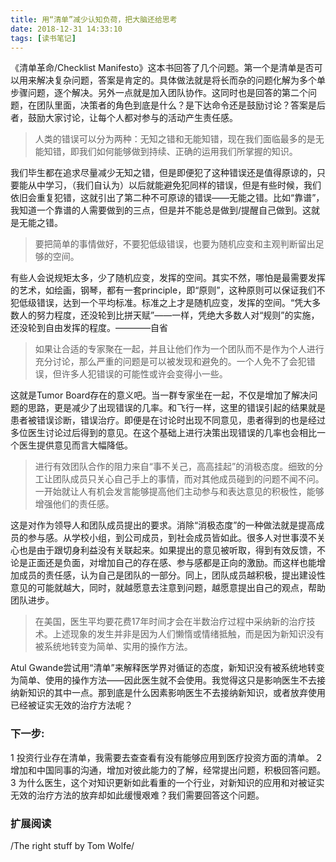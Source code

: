 ```yaml
---
title: 用“清单”减少认知负荷，把大脑还给思考
date: 2018-12-31 14:33:10
tags: [读书笔记]
---
```

《清单革命/Checklist Manifesto》这本书回答了几个问题。第一个是清单是否可以用来解决复杂问题，答案是肯定的。具体做法就是将长而杂的问题化解为多个单步骤问题，逐个解决。另外一点就是加入团队协作。这同时也是回答的第二个问题，在团队里面，决策者的角色到底是什么？是下达命令还是鼓励讨论？答案是后者，鼓励大家讨论，让每个人都对参与的活动产生责任感。
> 人类的错误可以分为两种：无知之错和无能知错，现在我们面临最多的是无能知错，即我们如何能够做到持续、正确的运用我们所掌握的知识。

我们毕生都在追求尽量减少无知之错，但是即便犯了这种错误还是值得原谅的，只要能从中学习，（我们自认为）以后就能避免犯同样的错误，但是有些时候，我们依旧会重复犯错，这就引出了第二种不可原谅的错误——无能之错。比如“靠谱”，我知道一个靠谱的人需要做到的三点，但是并不能总是做到/提醒自己做到。这就是无能之错。
> 要把简单的事情做好，不要犯低级错误，也要为随机应变和主观判断留出足够的空间。

有些人会说规矩太多，少了随机应变，发挥的空间。其实不然，哪怕是最需要发挥的艺术，如绘画，钢琴，都有一套principle，即“原则”，这种原则可以保证我们不犯低级错误，达到一个平均标准。标准之上才是随机应变，发挥的空间。“凭大多数人的努力程度，还没轮到比拼天赋”——一样，凭绝大多数人对“规则”的实施，还没轮到自由发挥的程度。————自省
> 如果让合适的专家聚在一起，并且让他们作为一个团队而不是作为个人进行充分讨论，那么严重的问题是可以被发现和避免的。一个人免不了会犯错误，但许多人犯错误的可能性或许会变得小一些。

这就是Tumor Board存在的意义吧。当一群专家坐在一起，不仅是增加了解决问题的思路，更是减少了出现错误的几率。和飞行一样，这里的错误引起的结果就是患者被错误诊断，错误治疗。即便是在讨论时出现不同意见，患者得到的也是经过多位医生讨论过后得到的意见。在这个基础上进行决策出现错误的几率也会相比一个医生提供意见而言大幅降低。
> 进行有效团队合作的阻力来自“事不关己，高高挂起”的消极态度。细致的分工让团队成员只关心自己手上的事情，而对其他成员碰到的问题不闻不问。一开始就让人有机会发言能够提高他们主动参与和表达意见的积极性，能够增强他们的责任感。

这是对作为领导人和团队成员提出的要求。消除“消极态度”的一种做法就是提高成员的参与感。从学校小组，到公司成员，到社会成员皆如此。很多人对世事漠不关心也是由于跟切身利益没有关联起来。如果提出的意见被听取，得到有效反馈，不论是正面还是负面，对增加自己的存在感、参与感都是正向的激励。而这样也能增加成员的责任感，认为自己是团队的一部分。同上，团队成员越积极，提出建设性意见的可能就越大，同时，就越愿意去注意到问题，越愿意提出自己的观点，帮助团队进步。
> 在美国，医生平均要花费17年时间才会在半数治疗过程中采纳新的治疗技术。上述现象的发生并非是因为人们懒惰或情绪抵触，而是因为新知识没有被系统地转变为简单、实用的搡作方法。

Atul Gwande尝试用“清单”来解释医学界对循证的态度，新知识没有被系统地转变为简单、使用的操作方法——因此医生就不会使用。我觉得这只是影响医生不去接纳新知识的其中一点。那到底是什么因素影响医生不去接纳新知识，或者放弃使用已经被证实无效的治疗方法呢？

### 下一步:
1 投资行业存在清单，我需要去查查看有没有能够应用到医疗投资方面的清单。
2 增加和中国同事的沟通，增加对彼此能力的了解，经常提出问题，积极回答问题。
3 为什么医生，这个对知识更新如此看重的一个行业，对新知识的应用和对被证实无效的治疗方法的放弃却如此缓慢艰难？我们需要回答这个问题。

### 扩展阅读
/The right stuff by Tom Wolfe/
